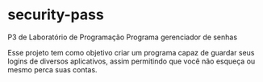 # security-pass
P3 de Laboratório de Programação
Programa gerenciador de senhas

Esse projeto tem como objetivo criar um programa capaz de guardar seus logins de diversos aplicativos,
assim permitindo que você não esqueça ou mesmo perca suas contas.
